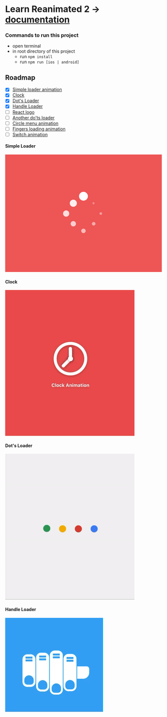# **Learn Reanimated 2 -> [documentation](https://docs.swmansion.com/react-native-reanimated/)**

### Commands to run this project 
- open terminal
- in root directory of this project
  - run ```npm install```
  - run ```npm run [ios | android]```

## **Roadmap**
- [x] [Simple loader animation](#simple-Loader)
- [x] [Clock](#clock)
- [x] [Dot's Loader](#dots-Loader)
- [x] [Handle Loader](#handle-Loader)
- [ ] [React logo](#React-logo)
- [ ] [Another do'ts loader](#another-dots-loader)
- [ ] [Circle menu animation](#circle-menu-animation)
- [ ] [Fingers loading animation](#fingers-loading-animation)
- [ ] [Switch animation](#switch-animation)

#### **Simple Loader**
![simple-loader](./gifs/loader.gif)

#### **Clock**
![clock](./gifs/clock.gif)

#### **Dot's Loader**
![dots-loader](./gifs/dots_loader.gif)

#### **Handle Loader**
![handle-loader](./gifs/handle_loader.gif)
